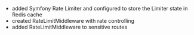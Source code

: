- added Symfony Rate Limiter and configured to store the Limiter state in Redis cache
- created RateLimitMiddleware with rate controlling
- added RateLimitMiddleware to sensitive routes